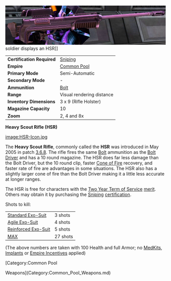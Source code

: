 ![](../images/HSR.jpg "fig:HSR.jpg") soldier displays an HSR\]\]

|                            |                                              |
| -------------------------- | -------------------------------------------- |
| **Certification Required** | [Sniping](../certifications/Sniping.md)      |
| **Empire**                 | [Common Pool](../terminology/Common_Pool.md) |
| **Primary Mode**           | Semi-Automatic                               |
| **Secondary Mode**         | \-                                           |
| **Ammunition**             | [Bolt](../ammunition/Bolt.md)                |
| **Range**                  | Visual rendering distance                    |
| **Inventory Dimensions**   | 3 x 9 (Rifle Holster)                        |
| **Magazine Capacity**      | 10                                           |
| **Zoom**                   | 2, 4 and 8x                                  |

**Heavy Scout Rifle (HSR)**

[image:HSR-Icon.jpg](image:HSR-Icon.jpg)

The **Heavy Scout Rifle**, commonly called the **HSR** was introduced in May
2005 in patch [3.6.8](../patches/3.6.8.md). The rifle fires the same
[Bolt](../ammunition/Bolt.md) ammunition as the [Bolt Driver](Bolt_Driver.md)
and has a 10 round magazine. The HSR does far less damage than the Bolt Driver,
but the 10 round clip, faster [Cone of Fire](../etc/Cone_of_fire.md) recovery,
and faster rate of fire are advantages in some situations. The HSR also has a
slightly larger cone of fire than the Bolt Driver making it a little less
accurate at longer ranges.

The HSR is free for characters with the
[Two Year Term of Service](../merits/Term_of_Service.md)
[merit](../merits/Merit_Commendations.md). Others may obtain it by purchasing
the [Sniping](../certifications/Sniping.md)
[certification](../certifications/Certification.md).

Shots to kill:

|                                                        |          |
| ------------------------------------------------------ | -------- |
| [Standard Exo-Suit](../armor/Standard_Exo-Suit.md)     | 3 shots  |
| [Agile Exo-Suit](../armor/Agile_Exo-Suit.md)           | 4 shots  |
| [Reinforced Exo-Suit](../armor/Reinforced_Exo-Suit.md) | 5 shots  |
| [MAX](../items/Mechanized_Assault_Exo-Suit.md)         | 27 shots |

(The above numbers are taken with 100 Health and full Armor; no
[MedKits](../items/MedKit.md), [Implants](../implants/Implants.md) or
[Empire Incentives](../etc/Empire_Incentives.md) applied)

<!--[Category:Game Items](Category:Game_Items.md)-->
<!--[Category:Weapons](Category:Weapons.md)--> [Category:Common Pool

Weapons](Category:Common_Pool_Weapons.md)
